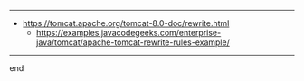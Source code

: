 
---

- https://tomcat.apache.org/tomcat-8.0-doc/rewrite.html
    - https://examples.javacodegeeks.com/enterprise-java/tomcat/apache-tomcat-rewrite-rules-example/

---
end
